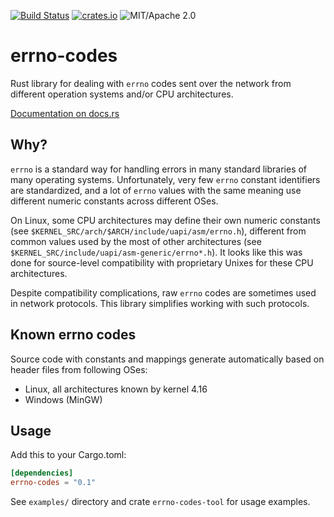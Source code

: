 [![Build Status](https://api.travis-ci.org/im-0/errno-codes.svg?branch=b0.1.0)](https://travis-ci.org/im-0/errno-codes)
[![crates.io](https://img.shields.io/crates/v/errno-codes.svg?maxAge=3600)](https://crates.io/crates/errno-codes)
![MIT/Apache 2.0](https://img.shields.io/badge/license-MIT%2FApache_2.0-blue.svg)

# errno-codes

Rust library for dealing with `errno` codes sent over the network from
different operation systems and/or CPU architectures.

[Documentation on docs.rs](https://docs.rs/crate/errno-codes)

## Why?

`errno` is a standard way for handling errors in many standard libraries of
many operating systems. Unfortunately, very few `errno` constant identifiers
are standardized, and a lot of `errno` values with the same meaning use
different numeric constants across different OSes.

On Linux, some CPU architectures may define their own numeric constants (see
`$KERNEL_SRC/arch/$ARCH/include/uapi/asm/errno.h`), different from common
values used by the most of other architectures (see
`$KERNEL_SRC/include/uapi/asm-generic/errno*.h`). It looks like this was done
for source-level compatibility with proprietary Unixes for these CPU
architectures.

Despite compatibility complications, raw `errno` codes are sometimes used in
network protocols. This library simplifies working with such protocols.

## Known errno codes

Source code with constants and mappings generate automatically based on header
files from following OSes:

* Linux, all architectures known by kernel 4.16
* Windows (MinGW)

## Usage

Add this to your Cargo.toml:

```toml
[dependencies]
errno-codes = "0.1"
```

See `examples/` directory and crate `errno-codes-tool` for usage examples.
